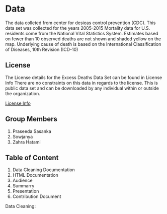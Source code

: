 # Data
The data colleted from center for desieas control prevention (CDC). This data set was collected for the years 2005-2015 Mortality data for U.S. residents come from the National Vital Statistics System. Estimates based on fewer than 10 observed deaths are not shown and shaded yellow on the map.
Underlying cause of death is based on the International Classification of Diseases, 10th Revision (ICD-10)

## License
The License details for the Excess Deaths Data Set can be found in License Info
There are no constraints on this data in regards to the license. This is public data set and can be downloaded by any individual within or outside the organization.

[License Info](https://www.cms.gov/about-cms/agency-information/aboutwebsite/privacy-policy.html)
## Group Members
1. Praseeda Sasanka
2. Sowjanya
3. Zahra Hatami

## Table of Content
1. Data Cleaning Documentation
2. HTML Documentation
3. Audience
4. Summarry
5. Presentation
6. Contribution Document

Data Cleaning:
